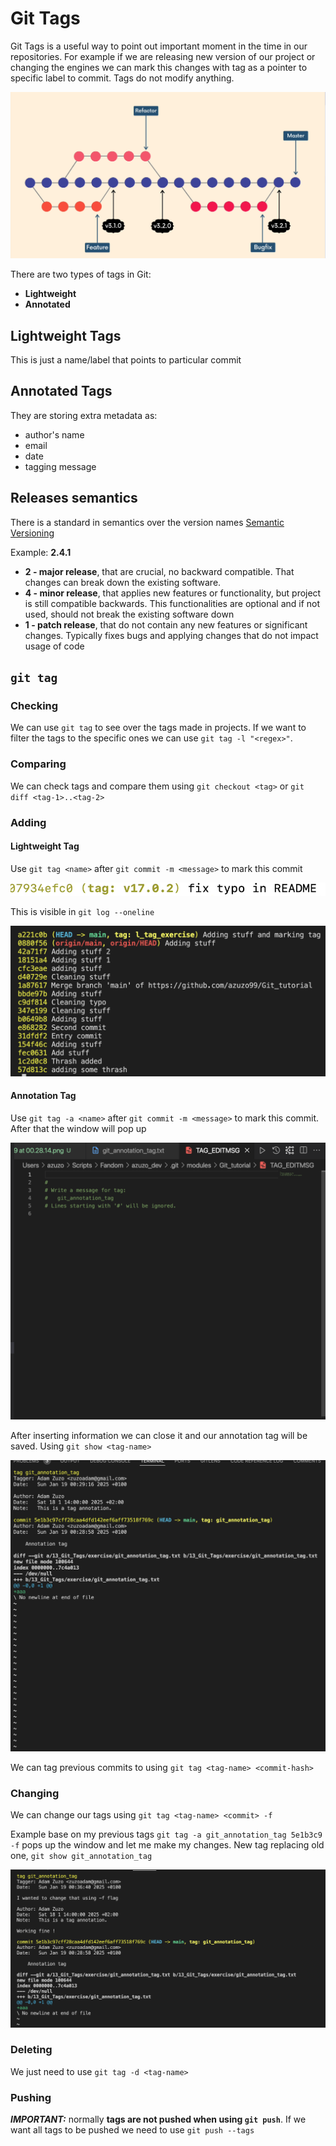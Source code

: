 # Git Tags

Git Tags is a useful way to point out important moment in the time in our repositories. For example if we are releasing new version of our project or changing the engines we can mark this changes with tag as a pointer to specific label to commit. Tags do not modify anything.

![alt-text](./screenshots/image_13_01.png)

There are two types of tags in Git:

* **Lightweight**
* **Annotated**

## Lightweight Tags

This is just a name/label that points to particular commit

## Annotated Tags

They are storing extra metadata as:

* author's name
* email
* date
* tagging message

## Releases semantics

There is a standard in semantics over the version names [Semantic Versioning](https://semver.org/)

Example: **2.4.1**

* **2 - major release**, that are crucial, no backward compatible. That changes can break down the existing software.
* **4 - minor release**, that applies new features or functionality, but project is still compatible backwards. This functionalities are optional and if not used, should not break the existing software down
* **1 - patch release**, that do not contain any new features or significant changes. Typically fixes bugs and applying changes that do not impact usage of code

## `git tag`

### Checking

We can use `git tag` to see over the tags made in projects. If we want to filter the tags to the specific ones we can use `git tag -l "<regex>"`.

### Comparing

We can check tags and compare them using `git checkout <tag>` or `git diff <tag-1>..<tag-2>`

### Adding

#### Lightweight Tag

Use `git tag <name>` after `git commit -m <message>` to mark this commit

![alt-text](./screenshots/image_13_02.png)

This is visible in `git log --oneline`

![alt-text](./screenshots/image_13_03.png)

#### Annotation Tag

Use `git tag -a <name>` after `git commit -m <message>` to mark this commit. After that the window will pop up

![alt-text](./screenshots/image_13_04.png)

After inserting information we can close it and our annotation tag will be saved. Using `git show <tag-name>`

![alt-text](./screenshots/image_13_05.png)

We can tag previous commits to using `git tag <tag-name> <commit-hash>`

### Changing

We can change our tags using `git tag <tag-name> <commit> -f`

Example base on my previous tags `git tag -a git_annotation_tag 5e1b3c9 -f` pops up the window and let me make my changes. New tag replacing old one, `git show git_annotation_tag`

![alt-text](./screenshots/image_13_06.png)

### Deleting

We just need to use `git tag -d <tag-name>`

### Pushing

***IMPORTANT:*** normally **tags are not pushed when using `git push`**. If we want all tags to be pushed we need to use `git push --tags`
